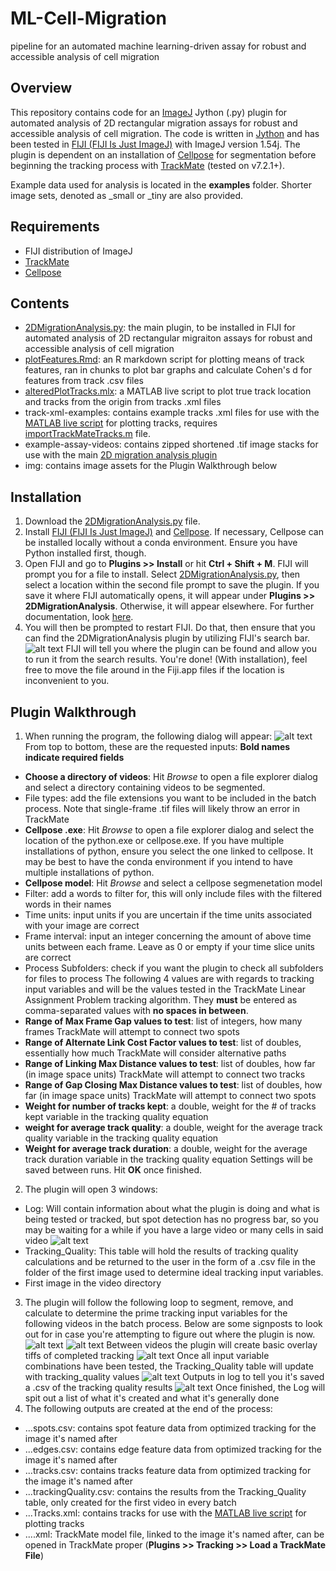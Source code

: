 # ML-Cell-Migration
pipeline for an automated machine learning-driven assay for robust and accessible analysis of cell migration

## Overview
This repository contains code for an [ImageJ](https://imagej.net/software/imagej/) Jython (.py) plugin for automated analysis of 2D rectangular migration assays for robust and accessible analysis of cell migration. The code is written in [Jython](https://imagej.net/scripting/jython/) and has been tested in [FIJI (FIJI Is Just ImageJ)](https://imagej.net/software/fiji/downloads) with ImageJ version 1.54j. The plugin is dependent on an installation of [Cellpose](https://github.com/MouseLand/cellpose) for segmentation before beginning the tracking process with [TrackMate](https://imagej.net/plugins/trackmate/) (tested on v7.2.1+).

Example data used for analysis is located in the **examples** folder. Shorter image sets, denoted as _small or _tiny are also provided.

## Requirements
- FIJI distribution of ImageJ
- [TrackMate](https://imagej.net/plugins/trackmate/)
- [Cellpose](https://github.com/MouseLand/cellpose)

## Contents
- [2DMigrationAnalysis.py](2DMigrationAnalysis.py): the main plugin, to be installed in FIJI for automated analysis of 2D rectangular migraiton assays for robust and accessible analysis of cell migration
- [plotFeatures.Rmd](plotFeatures.Rmd): an R markdown script for plotting means of track features, ran in chunks to plot bar graphs and calculate Cohen's d for features from track .csv files
- [alteredPlotTracks.mlx](alteredPlotTracks.mlx): a MATLAB live script to plot true track location and tracks from the origin from tracks .xml files
- track-xml-examples: contains example tracks .xml files for use with the [MATLAB live script](alteredPlotTracks.mlx) for plotting tracks, requires [importTrackMateTracks.m](https://github.com/trackmate-sc/TrackMate/blob/master/scripts/importTrackMateTracks.m) file.
- example-assay-videos: contains zipped shortened .tif image stacks for use with the main [2D migration analysis plugin](2DMigationAnalysis.py)
- img: contains image assets for the Plugin Walkthrough below

## Installation
1. Download the [2DMigrationAnalysis.py](2DMigrationAnalysis.py) file.
2. Install [FIJI (FIJI Is Just ImageJ)](https://imagej.net/software/fiji/downloads) and [Cellpose](https://github.com/MouseLand/cellpose). If necessary, Cellpose can be installed locally without a conda environment. Ensure you have Python installed first, though.
3. Open FIJI and go to **Plugins >> Install** or hit **Ctrl + Shift + M**. FIJI will prompt you for a file to install. Select [2DMigrationAnalysis.py](2DMigrationAnalysis.py), then select a location within the second file prompt to save the plugin. If you save it where FIJI automatically opens, it will appear under **Plugins >> 2DMigrationAnalysis**. Otherwise, it will appear elsewhere. For further documentation, look [here](https://imagej.net/plugins/).
4. You will then be prompted to restart FIJI. Do that, then ensure that you can find the 2DMigrationAnalysis plugin by utilizing FIJI's search bar.
![alt text](alt-open.png)
FIJI will tell you where the plugin can be found and allow you to run it from the search results.
You're done! (With installation), feel free to move the file around in the Fiji.app files if the location is inconvenient to you.

## Plugin Walkthrough
1. When running the program, the following dialog will appear:
![alt text](img/user-input-window.png)
From top to bottom, these are the requested inputs:
**Bold names indicate required fields**
- **Choose a directory of videos**: Hit _Browse_ to open a file explorer dialog and select a directory containing videos to be segmented.
- File types: add the file extensions you want to be included in the batch process. Note that single-frame .tif files will likely throw an error in TrackMate
- **Cellpose .exe**: Hit _Browse_ to open a file explorer dialog and select the location of the python.exe or cellpose.exe. If you have multiple installations of python, ensure you select the one linked to cellpose. It may be best to have the conda environment if you intend to have multiple installations of python.
- **Cellpose model**: Hit _Browse_ and select a cellpose segmenetation model
- Filter: add a words to filter for, this will only include files with the filtered words in their names
- Time units: input units if you are uncertain if the time units associated with your image are correct
- Frame interval: input an integer concerning the amount of above time units between each frame. Leave as 0 or empty if your time slice units are correct
- Process Subfolders: check if you want the plugin to check all subfolders for files to process
  The following 4 values are with regards to tracking input variables and will be the values tested in the TrackMate Linear Assignment Problem tracking algorithm. They **must** be entered as comma-separated values with **no spaces in between**.
- **Range of Max Frame Gap values to test**: list of integers, how many frames TrackMate will attempt to connect two spots
- **Range of Alternate Link Cost Factor values to test**: list of doubles, essentially how much TrackMate will consider alternative paths
- **Range of Linking Max Distance values to test**: list of doubles, how far (in image space units) TrackMate will attempt to connect two tracks
- **Range of Gap Closing Max Distance values to test**: list of doubles, how far (in image space units) TrackMate will attempt to connect two spots
- **Weight for number of tracks kept**: a double, weight for the # of tracks kept variable in the tracking quality equation
- **weight for average track quality**: a double, weight for the average track quality variable in the tracking quality equation
- **Weight for average track duration**: a double, weight for the average track duration variable in the tracking quality equation
Settings will be saved between runs.
Hit **OK** once finished.
2. The plugin will open 3 windows:
  - Log: Will contain information about what the plugin is doing and what is being tested or tracked, but spot detection has no progress bar, so you may be waiting for a while if you have a large video or many cells in said video
![alt text](beginning-log.png)
  - Tracking_Quality: This table will hold the results of tracking quality calculations and be returned to the user in the form of a .csv file in the folder of the first image used to determine ideal tracking input variables.
  - First image in the video directory
3. The plugin will follow the following loop to segment, remove, and calculate to determine the prime tracking input variables for the following videos in the batch process. Below are some signposts to look out for in case you're attempting to figure out where the plugin is now.
![alt text](Tracking_Quality.png)
![alt text](tracking-results)
Between videos the plugin will create basic overlay tiffs of completed tracking
![alt text](tracking-quality-table.png)
Once all input variable combinations have been tested, the Tracking_Quality table will update with tracking_quality values
![alt text](output-tracking-quality.png)
Outputs in log to tell you it's saved a .csv of the tracking quality results
![alt text](final_output)
Once finished, the Log will spit out a list of what it's created and what it's generally done
4. The following outputs are created at the end of the process:
- ...spots.csv: contains spot feature data from optimized tracking for the image it's named after
- ...edges.csv: contains edge feature data from optimized tracking for the image it's named after
- ...tracks.csv: contains tracks feature data from optimized tracking for the image it's named after
- ...trackingQuality.csv: contains the results from the Tracking_Quality table, only created for the first video in every batch
- ...Tracks.xml: contains tracks for use with the [MATLAB live script](alteredPlotTracks.mlx) for plotting tracks
- ....xml: TrackMate model file, linked to the image it's named after, can be opened in TrackMate proper (**Plugins >> Tracking >> Load a TrackMate File**)
